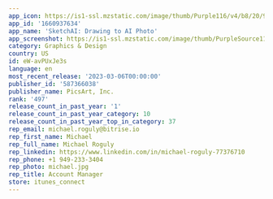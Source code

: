 ```yaml
---
app_icon: https://is1-ssl.mzstatic.com/image/thumb/Purple116/v4/b8/20/91/b8209123-3ae1-d8bc-42e6-8e6f92e9f1c7/AppIcon-1x_U007emarketing-0-10-0-85-220.png/1024x1024bb.png
app_id: '1660937634'
app_name: 'SketchAI: Drawing to AI Photo'
app_screenshot: https://is1-ssl.mzstatic.com/image/thumb/PurpleSource113/v4/f2/2a/e1/f22ae13c-60a1-255f-f9d5-2feb9ac746b2/eb9a22b6-57a8-4575-8d5d-a97ec5607411_1284x2778bb.png/1284x2778bb.png
category: Graphics & Design
country: US
id: eW-avPUxJe3s
language: en
most_recent_release: '2023-03-06T00:00:00'
publisher_id: '587366038'
publisher_name: PicsArt, Inc.
rank: '497'
release_count_in_past_year: '1'
release_count_in_past_year_category: 10
release_count_in_past_year_top_in_category: 37
rep_email: michael.roguly@bitrise.io
rep_first_name: Michael
rep_full_name: Michael Roguly
rep_linkedin: https://www.linkedin.com/in/michael-roguly-77376710
rep_phone: +1 949-233-3404
rep_photo: michael.jpg
rep_title: Account Manager
store: itunes_connect
---
```

